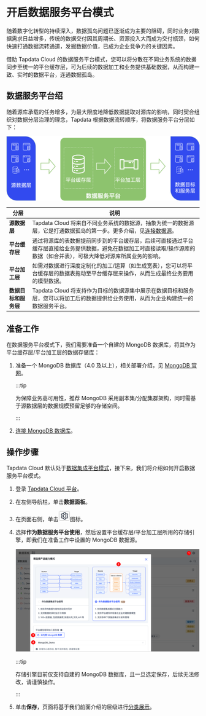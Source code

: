 # 开启数据服务平台模式

随着数字化转型的持续深入，数据孤岛问题已逐渐成为主要的阻碍，同时业务对数据需求日益增多，传统的数据交付因其周期长、资源投入大而成为交付瓶颈，如何快速打通数据流转通道，发掘数据价值，已成为企业竞争力的关键因素。

借助 Tapdata Cloud 的数据服务平台模式，您可以将分散在不同业务系统的数据同步至统一的平台缓存层，可为后续的数据加工和业务提供基础数据，从而构建一致、实时的数据平台，连通数据孤岛。



## 数据服务平台绍

随着源库承载的任务增多，为最大限度地降低数据提取对源库的影响，同时契合组织对数据分层治理的理念，Tapdata 根据数据流转顺序，将数据服务平台分层如下：

![数据服务平台架构](../../../images/ldp_architecture.png)

| 分层                 | 说明                                                         |
| -------------------- | ------------------------------------------------------------ |
| **源数据层**         | Tapdata Cloud 将来自不同业务系统的数据源，抽象为统一的数据源层，它是打通数据孤岛的第一步。更多介绍，见[连接数据源](../../connect-database/README.md)。 |
| **平台缓存层**       | 通过将源库的表数据提前同步到的平台缓存层，后续可直接通过平台缓存层直接给业务提供数据，避免在数据加工时直接读取/操作源库的数据（如合并表），可极大降低对源库所属业务的影响。 |
| **平台加工层**       | 如需对数据进行深度定制化的加工/运算（如生成宽表），您可以将平台缓存层的数据表拖动至平台缓存层来操作，从而生成最终业务要用的模型数据。 |
| **数据目标和服务层** | Tapdata Cloud 将支持作为目标的数据源集中展示在数据目标和服务层，您可以将加工后的数据提供给业务使用，从而为企业构建统一的数据服务平台。 |



## 准备工作

在数据服务平台模式下，我们需要准备一个自建的 MongoDB 数据库，将其作为平台缓存层/平台加工层的数据存储库：

1. 准备一个 MongoDB 数据库（4.0 及以上），相关部署介绍，见 [MongoDB 官网](https://www.mongodb.com/docs/manual/administration/install-on-linux/)。

   :::tip

   为保障业务高可用性，推荐 MongoDB 采用副本集/分配集群架构，同时需基于源数据层的数据规模预留足够的存储空间。

   :::

2. [连接 MongoDB 数据库](../../connect-database/certified/connect-mongodb.md)。

## 操作步骤

Tapdata Cloud 默认处于[数据集成平台模式](../etl-mode/README.md)，接下来，我们将介绍如何开启数据服务平台模式。

1. 登录 [Tapdata Cloud 平台](https://cloud.tapdata.net/console/v3/)。

2. 在左侧导航栏，单击**数据面板**。

3. 在页面右侧，单击![setting_icon](../../../images/setting_icon.png)图标。

4. 选择**作为数据服务平台使用**，然后设置平台缓存层/平台加工层所用的存储引擎，即我们在准备工作中设置的 MongoDB 数据源。

   ![开启数据服务平台模式](../../../images/enable_daas_mode.png)

   :::tip

   存储引擎目前仅支持自建的 MongoDB 数据库，且一旦选定保存，后续无法修改，请谨慎操作。

   :::

5. 单击**保存**，页面将基于我们前面介绍的层级进行[分类展示](daas-mode-dashboard.md)。

   

